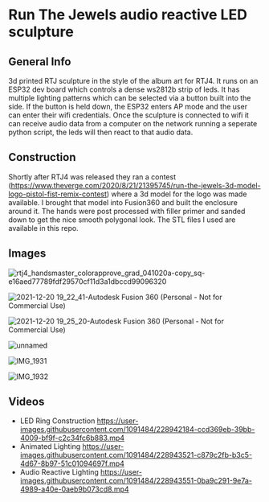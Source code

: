 # Run The Jewels audio reactive LED sculpture
## General Info
3d printed RTJ sculpture in the style of the album art for RTJ4. It runs on an ESP32 dev board which controls a dense ws2812b strip of leds. It has multiple lighting patterns which can be selected via a button built into the side. If the button is held down, the ESP32 enters AP mode and the user can enter their wifi credentials. Once the sculpture is connected to wifi it can receive audio data from a computer on the network running a seperate python script, the leds will then react to that audio data.

## Construction
Shortly after RTJ4 was released they ran a contest (https://www.theverge.com/2020/8/21/21395745/run-the-jewels-3d-model-logo-pistol-fist-remix-contest) where a 3d model for the logo was made available. I brought that model into Fusion360 and built the enclosure around it. The hands were post processed with filler primer and sanded down to get the nice smooth polygonal look. The STL files I used are available in this repo.

## Images
![rtj4_handsmaster_colorapprove_grad_041020a-copy_sq-e16aed77789fdf29570cf11d3a1dbccd99096320](https://user-images.githubusercontent.com/1091484/146866975-43479e48-74d6-4a3f-a591-fa01edb7a386.jpg)

![2021-12-20 19_22_41-Autodesk Fusion 360 (Personal - Not for Commercial Use)](https://user-images.githubusercontent.com/1091484/146866947-3479ca22-b61f-4a36-b88f-3153d6b256ea.png)

![2021-12-20 19_25_20-Autodesk Fusion 360 (Personal - Not for Commercial Use)](https://user-images.githubusercontent.com/1091484/146866961-3d6654c6-f705-449a-a1b9-0848bfb94f87.png)

![unnamed](https://user-images.githubusercontent.com/1091484/146867062-29a562be-fef1-4fc4-ab63-33cc69efc28d.jpg)

![IMG_1931](https://user-images.githubusercontent.com/1091484/228943287-02399f54-1835-4993-b291-2de532546b60.jpeg)

![IMG_1932](https://user-images.githubusercontent.com/1091484/228943305-8ef91399-af20-4ac6-bcf7-2aa230815f72.jpeg)

## Videos
- LED Ring Construction https://user-images.githubusercontent.com/1091484/228942184-ccd369eb-39bb-4009-bf9f-c2c34fc6b883.mp4
- Animated Lighting https://user-images.githubusercontent.com/1091484/228943521-c879c2fb-b3c5-4d67-8b97-51c01094697f.mp4
- Audio Reactive Lighting https://user-images.githubusercontent.com/1091484/228943551-0ba9c291-9e7a-4989-a40e-0aeb9b073cd8.mp4
